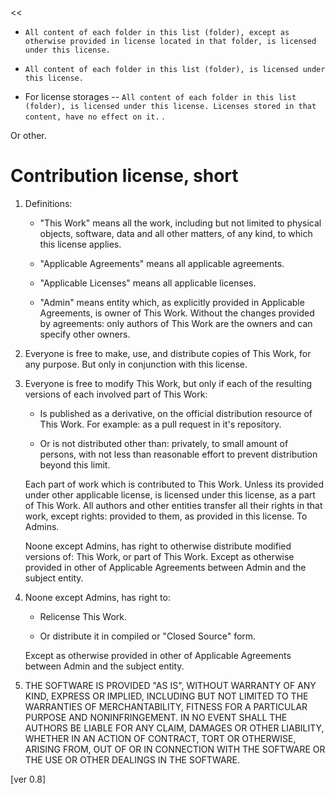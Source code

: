 
<<
* `All content of each folder in this list (folder), except as otherwise provided in license located in that folder, is licensed under this license.`
	
* `All content of each folder in this list (folder), is licensed under this license.`
	
* For license storages -- `All content of each folder in this list (folder), is licensed under this license. Licenses stored in that content, have no effect on it.` .

Or other.
>>


# Contribution license, short

1. Definitions:

	* "This Work" means all the work, including but not limited to physical objects, software, data and all other matters, of any kind, to which this license applies.

	* "Applicable Agreements" means all applicable agreements.

	* "Applicable Licenses" means all applicable licenses.

	* "Admin" means entity which, as explicitly provided in Applicable Agreements, is owner of This Work. Without the changes provided by agreements: only authors of This Work are the owners and can specify other owners.


2. Everyone is free to make, use, and distribute copies of This Work, for any purpose. But only in conjunction with this license.

3. Everyone is free to modify This Work, but only if each of the resulting versions of each involved part of This Work:

	* Is published as a derivative, on the official distribution resource of This Work. For example: as a pull request in it's repository.

	* Or is not distributed other than: privately, to small amount of persons, with not less than reasonable effort to prevent distribution beyond this limit.

	Each part of work which is contributed to This Work. Unless its provided under other applicable license, is licensed under this license, as a part of This Work. All authors and other entities transfer all their rights in that work, except rights: provided to them, as provided in this license. To Admins.

	Noone except Admins, has right to otherwise distribute modified versions of: This Work, or part of This Work. Except as otherwise provided in other of Applicable Agreements between Admin and the subject entity.
	
4. Noone except Admins, has right to:

	* Relicense This Work.

	* Or distribute it in compiled or "Closed Source" form.

	Except as otherwise provided in other of Applicable Agreements between Admin and the subject entity.


5. THE SOFTWARE IS PROVIDED "AS IS", WITHOUT WARRANTY OF ANY KIND, EXPRESS OR IMPLIED, INCLUDING BUT NOT LIMITED TO THE WARRANTIES OF MERCHANTABILITY, FITNESS FOR A PARTICULAR PURPOSE AND NONINFRINGEMENT. IN NO EVENT SHALL THE AUTHORS BE LIABLE FOR ANY CLAIM, DAMAGES OR OTHER LIABILITY, WHETHER IN AN ACTION OF CONTRACT, TORT OR OTHERWISE, ARISING FROM, OUT OF OR IN CONNECTION WITH THE SOFTWARE OR THE USE OR OTHER DEALINGS IN THE SOFTWARE.

[ver 0.8]
